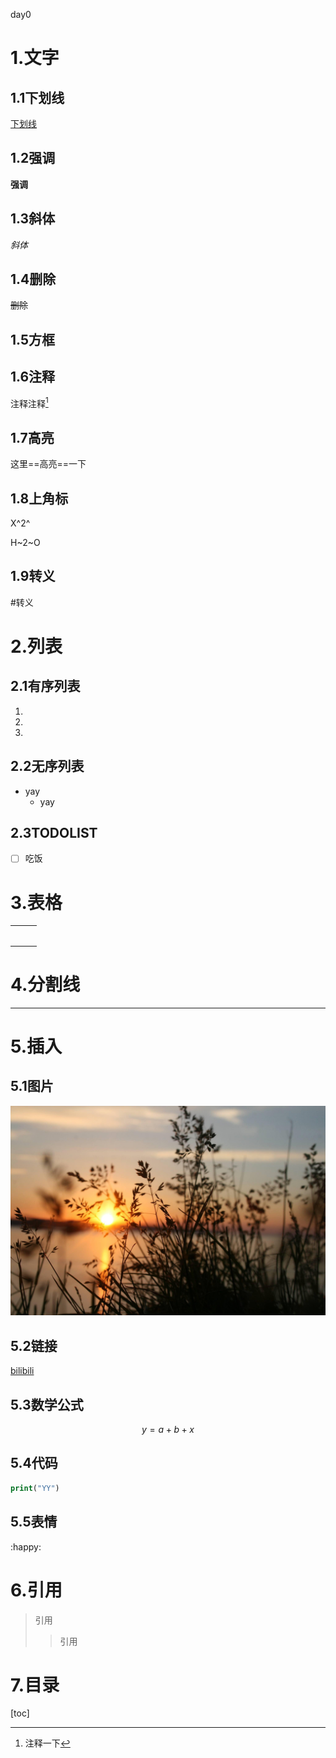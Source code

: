 day0

# 1.文字

## 1.1下划线

<u>下划线</u>

## 1.2强调

**强调**

## 1.3斜体

*斜体*

## 1.4删除

~~删除~~

## 1.5方框

## 1.6注释

注释注释[^1]

[^1]:注释一下

## 1.7高亮

这里==高亮==一下

## 1.8上角标

X^2^

H~2~O

## 1.9转义

\#转义

# 2.列表

## 2.1有序列表

1. 
2.  
3.   

## 2.2无序列表

* yay
  * yay

## 2.3TODOLIST

- [ ] 吃饭	

# 3.表格

|      |      |      |
| ---- | ---- | ---- |
|      |      |      |
|      |      |      |
|      |      |      |
|      |      |      |
|      |      |      |
|      |      |      |

# 4.分割线

----

# 5.插入

## 5.1图片

![IMG_6788](IMG_6788.JPG)

## 5.2链接

[bilibili](www.bilibili.com)

## 5.3数学公式

$$
y=a+b+x
$$

## 5.4代码

```php
print("YY")
```



## 5.5表情

:happy:

# 6.引用

> 引用
>
> > 引用

# 7.目录

[toc]